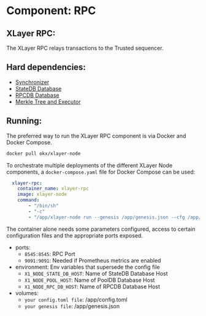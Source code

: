 # Component: RPC

## XLayer RPC:

The XLayer RPC relays transactions to the Trusted sequencer.

## Hard dependencies:

- [Synchronizer](./synchronizer.md)
- [StateDB Database](./databases.md)
- [RPCDB Database](./databases.md)
- [Merkle Tree and Executor](./prover.md)

## Running:

The preferred way to run the XLayer RPC component is via Docker and Docker Compose.

```bash
docker pull okx/xlayer-node
```

To orchestrate multiple deployments of the different XLayer Node components, a `docker-compose.yaml` file for Docker Compose can be used:

```yaml
  xlayer-rpc:
    container_name: xlayer-rpc
    image: xlayer-node
    command:
        - "/bin/sh"
        - "-c"
        - "/app/xlayer-node run --genesis /app/genesis.json --cfg /app/config.toml --components rpc"
```

The container alone needs some parameters configured, access to certain configuration files and the appropriate ports exposed.

- ports:
    - `8545:8545`: RPC Port
    - `9091:9091`: Needed if Prometheus metrics are enabled
- environment: Env variables that supersede the config file
    - `X1_NODE_STATE_DB_HOST`: Name of StateDB Database Host
    - `X1_NODE_POOL_HOST`: Name of PoolDB Database Host
    - `X1_NODE_RPC_DB_HOST`: Name of RPCDB Database Host
- volumes:
    - `your config.toml file`: /app/config.toml
    - `your genesis file`: /app/genesis.json
